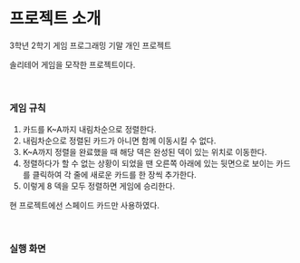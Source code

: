 # 프로젝트 소개

3학년 2학기 게임 프로그래밍 기말 개인 프로젝트

솔리테어 게임을 모작한 프로젝트이다.

</br>

### 게임 규칙

1. 카드를 K~A까지 내림차순으로 정렬한다.
2. 내림차순으로 정렬된 카드가 아니면 함께 이동시킬 수 없다.
3. K~A까지 정렬을 완료했을 때 해당 덱은 완성된 덱이 있는 위치로 이동한다.
4. 정렬하다가 할 수 없는 상황이 되었을 땐 오른쪽 아래에 있는 뒷면으로 보이는 카드를 클릭하여 각 줄에 새로운 카드를 한 장씩 추가한다.
5. 이렇게 8 덱을 모두 정렬하면 게임에 승리한다.

현 프로젝트에선 스페이드 카드만 사용하였다.



</br>

### 실행 화면

